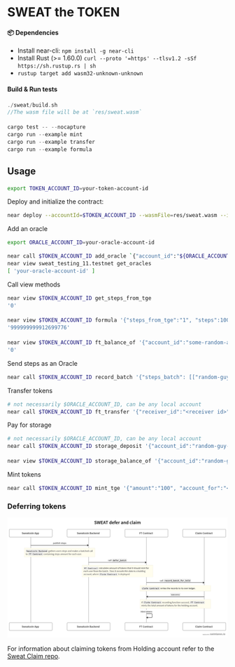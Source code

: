 # SWEAT the TOKEN

#### 📦 Dependencies

- Install near-cli: `npm install -g near-cli`
- Install Rust (>= 1.60.0) `curl --proto '=https' --tlsv1.2 -sSf https://sh.rustup.rs | sh`
- `rustup target add wasm32-unknown-unknown`

#### Build & Run tests

```rust
./sweat/build.sh
//The wasm file will be at `res/sweat.wasm`

cargo test -- --nocapture
cargo run --example mint
cargo run --example transfer
cargo run --example formula
```

## Usage

```bash
export TOKEN_ACCOUNT_ID=your-token-account-id
```

Deploy and initialize the contract:

```bash
near deploy --accountId=$TOKEN_ACCOUNT_ID --wasmFile=res/sweat.wasm --initArgs '{"postfix": ".u.sweat.testnet"}' --initFunction new
```

Add an oracle

```bash
export ORACLE_ACCOUNT_ID=your-oracle-account-id
```

```bash
near call $TOKEN_ACCOUNT_ID add_oracle `{"account_id":"${ORACLE_ACCOUNT_ID}"}` --accountId $TOKEN_ACCOUNT_ID --gas=2428088695050
near view sweat_testing_11.testnet get_oracles
[ 'your-oracle-account-id' ]
```

Call view methods

```bash
near view $TOKEN_ACCOUNT_ID get_steps_from_tge
'0'

near view $TOKEN_ACCOUNT_ID formula '{"steps_from_tge":"1", "steps":1000}'
'999999999912699776'

near view $TOKEN_ACCOUNT_ID ft_balance_of '{"account_id":"some-random-account.testnet"}'
'0'
```

Send steps as an Oracle

```bash
near call $TOKEN_ACCOUNT_ID record_batch '{"steps_batch": [["random-guy-1.testnet", 10000],["random-gal-2.testnet", 20000] ]}' --accountId $ORACLE_ACCOUNT_ID --gas=300000000000000
```

Transfer tokens

```bash
# not necessarily $ORACLE_ACCOUNT_ID, can be any local account
near call $TOKEN_ACCOUNT_ID ft_transfer '{"receiver_id":"<receiver id>", "amount":"100", "memo":"hello world!"}' --accountId $ORACLE_ACCOUNT_ID --depositYocto 1
```

Pay for storage

```bash
# not necessarily $ORACLE_ACCOUNT_ID, can be any local account
near call $TOKEN_ACCOUNT_ID storage_deposit '{"account_id":"random-guy-1.testnet"}' --accountId $ORACLE_ACCOUNT_ID --depositYocto 2350000000000000000000

near view $TOKEN_ACCOUNT_ID storage_balance_of '{"account_id":"random-guy-1.testnet"}' --accountId $ORACLE_ACCOUNT_ID
```

Mint tokens

```bash
near call $TOKEN_ACCOUNT_ID mint_tge '{"amount":"100", "account_for":"<account_for>"}' --accountId $TOKEN_ACCOUNT_ID --gas=300000000000000
```

### Deferring tokens

![Smart contracts interaction](doc/contracts_interaction.png)

For information about claiming tokens from Holding account refer to the [Sweat Claim repo](https://github.com/sweatco/sweat-claim). 
